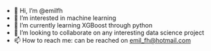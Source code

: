 - 👋 Hi, I’m @emilfh
- 👀 I’m interested in machine learning 
- 🌱 I’m currently learning XGBoost through python
- 💞️ I’m looking to collaborate on any interesting data science project
- 📫 How to reach me: can be reached on emil_fh@hotmail.com

<!---
emilfh/emilfh is a ✨ special ✨ repository because its `README.md` (this file) appears on your GitHub profile.
You can click the Preview link to take a look at your changes.
--->
